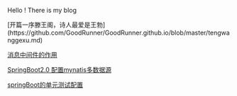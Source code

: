 Hello ! There is my blog
<div style='display: none'>
<details>
    <summary>链接集合</summary>
    <ul>
        <li><a href='https://www.baidu.com'>示例链接</a></li>
        <li>asfja</li>
    </ul>
</details>
</div>
[开篇一序滕王阁，诗人最爱是王勃](https://github.com/GoodRunner/GoodRunner.github.io/blob/master/tengwanggexu.md)

[消息中间件的作用](https://github.com/GoodRunner/java-pack/tree/master/mq)

[SpringBoot2.0 配置mynatis多数据源](https://github.com/GoodRunner/java-pack/blob/master/mybatis/MultiDataSource.MD)

[springBoot的单元测试配置](https://github.com/GoodRunner/GoodRunner.github.io/blob/master/springboot-junit.MD)
